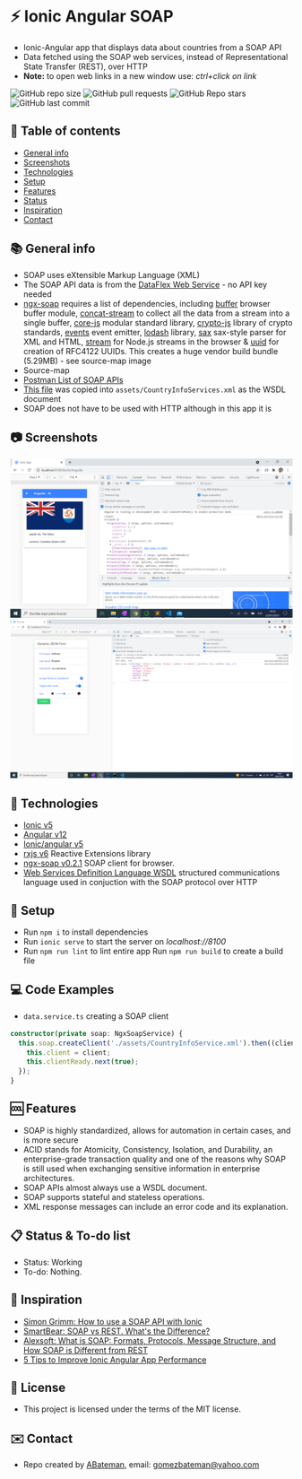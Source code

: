 # :zap: Ionic Angular SOAP

* Ionic-Angular app that displays data about countries from a SOAP API
* Data fetched using the SOAP web services, instead of Representational State Transfer (REST), over HTTP
* **Note:** to open web links in a new window use: _ctrl+click on link_

![GitHub repo size](https://img.shields.io/github/repo-size/AndrewJBateman/ionic-angular-soap?style=plastic)
![GitHub pull requests](https://img.shields.io/github/issues-pr/AndrewJBateman/ionic-angular-soap?style=plastic)
![GitHub Repo stars](https://img.shields.io/github/stars/AndrewJBateman/ionic-angular-soap?style=plastic)
![GitHub last commit](https://img.shields.io/github/last-commit/AndrewJBateman/ionic-angular-soap?style=plastic)

## :page_facing_up: Table of contents

* [General info](#general-info)
* [Screenshots](#screenshots)
* [Technologies](#technologies)
* [Setup](#setup)
* [Features](#features)
* [Status](#status)
* [Inspiration](#inspiration)
* [Contact](#contact)

## :books: General info

* SOAP uses eXtensible Markup Language (XML)
* The SOAP API data is from the [DataFlex Web Service](http://webservices.oorsprong.org/websamples.countryinfo/CountryInfoService.wso) - no API key needed
* [ngx-soap](https://www.npmjs.com/package/ngx-soap) requires a list of dependencies, including [buffer](https://www.npmjs.com/package/buffer) browser buffer module, [concat-stream](https://www.npmjs.com/package/concat-stream) to collect all the data from a stream into a single buffer, [core-js](https://www.npmjs.com/package/core-js) modular standard library, [crypto-js](https://www.npmjs.com/package/crypto-js) library of crypto standards, [events](https://www.npmjs.com/package/events) event emitter, [lodash](https://www.npmjs.com/package/lodash) library, [sax](https://www.npmjs.com/package/sax) sax-style parser for XML and HTML, [stream](https://www.npmjs.com/package/stream) for Node.js streams in the browser & [uuid](https://www.npmjs.com/package/uuid) for creation of RFC4122 UUIDs. This creates a huge vendor build bundle (5.29MB) - see source-map image
* Source-map
* [Postman List of SOAP APIs](https://documenter.getpostman.com/view/8854915/Szf26WHn#33a2b225-11a6-48d3-a695-fb0989cc4971)
* [This file](http://webservices.oorsprong.org/websamples.countryinfo/CountryInfoService.wso?WSDL) was copied into `assets/CountryInfoServices.xml` as the WSDL document
* SOAP does not have to be used with HTTP although in this app it is

## :camera: Screenshots

![Ionic page](./img/country.png)
![Ionic page](./img/map.png)

## :signal_strength: Technologies

* [Ionic v5](https://ionicframework.com/)
* [Angular v12](https://angular.io/)
* [Ionic/angular v5](https://www.npmjs.com/package/@ionic/angular)
* [rxjs v6](https://rxjs.dev/) Reactive Extensions library
* [ngx-soap v0.2.1](https://www.npmjs.com/package/ngx-soap/v/0.2.1) SOAP client for browser.
* [Web Services Definition Language WSDL](https://www.w3.org/TR/wsdl.html) structured communications language used in conjuction with the SOAP protocol over HTTP


## :floppy_disk: Setup

* Run `npm i` to install dependencies
* Run `ionic serve` to start the server on _localhost://8100_
* Run `npm run lint` to lint entire app
Run `npm run build` to create a build file

## :computer: Code Examples

* `data.service.ts` creating a SOAP client

```typescript
constructor(private soap: NgxSoapService) {
  this.soap.createClient('./assets/CountryInfoService.xml').then((client) => {
    this.client = client;
    this.clientReady.next(true);
  });
}
```

## :cool: Features

* SOAP is highly standardized, allows for automation in certain cases, and is more secure
* ACID stands for Atomicity, Consistency, Isolation, and Durability, an enterprise-grade transaction quality and one of the reasons why SOAP is still used when exchanging sensitive information in enterprise architectures.
* SOAP APIs almost always use a WSDL document.
* SOAP supports stateful and stateless operations.
* XML response messages can include an error code and its explanation.

## :clipboard: Status & To-do list

* Status: Working
* To-do: Nothing.

## :clap: Inspiration

* [Simon Grimm: How to use a SOAP API with Ionic](https://www.youtube.com/watch?v=96Zvzomz4Uw&t=68s)
* [SmartBear: SOAP vs REST. What's the Difference?](https://smartbear.com/blog/soap-vs-rest-whats-the-difference/)
* [Alexsoft: What is SOAP: Formats, Protocols, Message Structure, and How SOAP is Different from REST](https://www.altexsoft.com/blog/engineering/what-is-soap-formats-protocols-message-structure-and-how-soap-is-different-from-rest/)
* [5 Tips to Improve Ionic Angular App Performance](https://ionicframework.com/blog/5-tips-to-improve-ionic-angular-app-performance/)

## :file_folder: License

* This project is licensed under the terms of the MIT license.

## :envelope: Contact

* Repo created by [ABateman](https://github.com/AndrewJBateman), email: gomezbateman@yahoo.com

